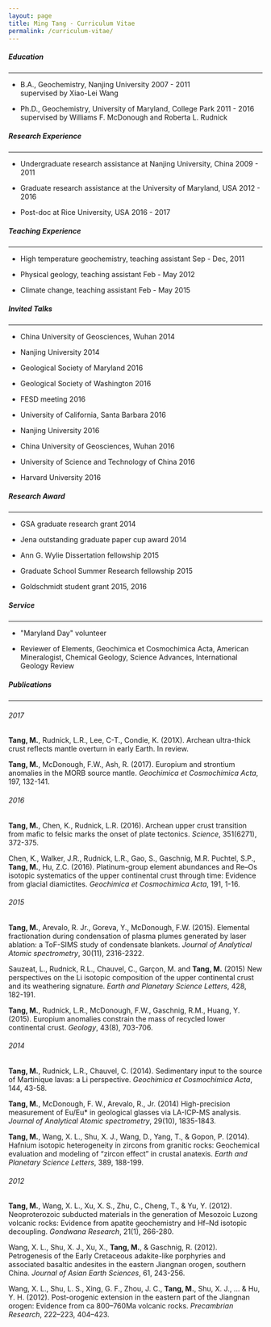```yaml
---
layout: page
title: Ming Tang - Curriculum Vitae
permalink: /curriculum-vitae/
---
```


##### <a name="education"></a>Education

---

- B.A., Geochemistry, Nanjing University <span class="date">2007 - 2011</span>
<br>supervised by Xiao-Lei Wang

-  Ph.D., Geochemistry, University of Maryland, College Park <span class="date">2011 - 2016</span>
<br>supervised by Williams F. McDonough and Roberta L. Rudnick


##### <a name="research-experience"></a>Research Experience

---

- Undergraduate research assistance at Nanjing University, China <span class="date">2009 - 2011</span>

- Graduate research assistance at the University of Maryland, USA <span class="date">2012 - 2016</span>

- Post-doc at Rice University, USA <span class="date">2016 - 2017</span>


##### <a name="teaching-experience"></a>Teaching Experience

---

- High temperature geochemistry, teaching assistant <span class="date">Sep - Dec, 2011</span>

- Physical geology, teaching assistant <span class="date">Feb - May 2012</span>

- Climate change, teaching assistant <span class="date">Feb - May 2015</span>


##### <a name="invited-talks"></a>Invited Talks

---

- China University of Geosciences, Wuhan <span class="date">2014</span>

- Nanjing University <span class="date">2014</span>

- Geological Society of Maryland <span class="date">2016</span>

- Geological Society of Washington <span class="date">2016</span>

- FESD meeting <span class="date">2016</span>

- University of California, Santa Barbara <span class="date">2016</span>

- Nanjing University <span class="date">2016</span>

- China University of Geosciences, Wuhan <span class="date">2016</span>

- University of Science and Technology of China <span class="date">2016</span>

- Harvard University <span class="date">2016</span>


##### <a name="research-award"></a>Research Award

---

- GSA graduate research grant <span class="date">2014</span>

- Jena outstanding graduate paper cup award <span class="date">2014</span>

- Ann G. Wylie Dissertation fellowship <span class="date">2015</span>

- Graduate School Summer Research fellowship <span class="date">2015</span>

- Goldschmidt student grant <span class="date">2015, 2016</span>


##### <a name="service"></a>Service

---

- "Maryland Day" volunteer

- Reviewer of Elements, Geochimica et Cosmochimica Acta, American Mineralogist, Chemical Geology, Science Advances, International Geology Review


##### <a name="publications"></a>Publications

---

###### <a name="publications-2017"></a>2017

**Tang, M.**, Rudnick, L.R., Lee, C-T., Condie, K. (201X). Archean ultra-thick crust reflects mantle overturn in early Earth. In review.

**Tang, M.**, McDonough, F.W., Ash, R. (2017). Europium and strontium anomalies in the MORB source mantle. *Geochimica et Cosmochimica Acta*, 197, 132-141. <a class="paperdl" target="_blank" href="/publications/Tang%20et%20al_GCA2017.pdf"><i class="fa fa-cloud-download" aria-hidden="true"></i></a>

###### <a name="publications-2016"></a>2016

**Tang, M.**, Chen, K., Rudnick, L.R. (2016). Archean upper crust transition from mafic to felsic marks the onset of plate tectonics. *Science*, 351(6271), 372-375. <a class="paperdl" target="_blank" href="/publications/Tang%20et%20al_Science%202016.pdf"><i class="fa fa-cloud-download" aria-hidden="true"></i></a>

Chen, K., Walker, J.R., Rudnick, L.R., Gao, S., Gaschnig, M.R. Puchtel, S.P., **Tang, M.**, Hu, Z.C. (2016). Platinum-group element abundances and Re–Os isotopic systematics of the upper continental crust through time: Evidence from glacial diamictites. *Geochimica et Cosmochimica Acta*, 191, 1-16. <a class="paperdl" target="_blank" href="/publications/Chen%20et%20al%202016%20PGE%20and%20Re-Os%20in%20glacial%20tillites.pdf"><i class="fa fa-cloud-download" aria-hidden="true"></i></a>

###### <a name="publications-2015"></a>2015

**Tang, M.**, Arevalo, R. Jr., Goreva, Y., McDonough, F.W. (2015). Elemental fractionation during condensation of plasma plumes generated by laser ablation: a ToF-SIMS study of condensate blankets. *Journal of Analytical Atomic spectrometry*, 30(11), 2316-2322. <a class="paperdl" target="_blank" href="/publications/Tang%20et%20al_JAAS2015.pdf"><i class="fa fa-cloud-download" aria-hidden="true"></i></a>

Sauzeat, L., Rudnick, R.L., Chauvel, C., Garçon, M. and **Tang, M.** (2015) New perspectives on the Li isotopic composition of the upper continental crust and its weathering signature. *Earth and Planetary Science Letters*, 428, 182-191. <a class="paperdl" target="_blank" href="/publications/Sauze-at%20EPSL%202015.pdf"><i class="fa fa-cloud-download" aria-hidden="true"></i></a>

**Tang, M.**, Rudnick, L.R., McDonough, F.W., Gaschnig, R.M., Huang, Y. (2015). Europium anomalies constrain the mass of recycled lower continental crust. *Geology*, 43(8), 703-706. <a class="paperdl" target="_blank" href="/publications/Tang%20et%20al_Geology2015.pdf"><i class="fa fa-cloud-download" aria-hidden="true"></i></a>

###### <a name="publications-2014"></a>2014

**Tang, M.**, Rudnick, L.R., Chauvel, C. (2014). Sedimentary input to the source of Martinique lavas: a Li perspective. *Geochimica et Cosmochimica Acta*, 144, 43-58. <a class="paperdl" target="_blank" href="/publications/Tang%20et%20al_GCA2014.pdf"><i class="fa fa-cloud-download" aria-hidden="true"></i></a>

**Tang, M.**, McDonough, F. W., Arevalo, R., Jr. (2014) High-precision measurement of Eu/Eu* in geological glasses via LA-ICP-MS analysis. *Journal of Analytical Atomic spectrometry*, 29(10), 1835-1843. <a class="paperdl" target="_blank" href="/publications/Tang%20et%20al_JAAS2014.pdf"><i class="fa fa-cloud-download" aria-hidden="true"></i></a>

**Tang, M.**, Wang, X. L., Shu, X. J., Wang, D., Yang, T., & Gopon, P. (2014). Hafnium isotopic heterogeneity in zircons from granitic rocks: Geochemical evaluation and modeling of “zircon effect” in crustal anatexis. *Earth and Planetary Science Letters*, 389, 188-199. <a class="paperdl" target="_blank" href="/publications/Tang%20et%20al_EPSL2014.pdf"><i class="fa fa-cloud-download" aria-hidden="true"></i></a>

###### <a name="publications-2012"></a>2012

**Tang, M.**, Wang, X. L., Xu, X. S., Zhu, C., Cheng, T., & Yu, Y. (2012). Neoproterozoic subducted materials in the generation of Mesozoic Luzong volcanic rocks: Evidence from apatite geochemistry and Hf–Nd isotopic decoupling. *Gondwana Research*, 21(1), 266-280. <a class="paperdl" target="_blank" href="/publications/Tang%20et%20al_GR2012.pdf"><i class="fa fa-cloud-download" aria-hidden="true"></i></a>

Wang, X. L., Shu, X. J., Xu, X., **Tang, M.**, & Gaschnig, R. (2012). Petrogenesis of the Early Cretaceous adakite-like porphyries and associated basaltic andesites in the eastern Jiangnan orogen, southern China. *Journal of Asian Earth Sciences*, 61, 243-256. <a class="paperdl" target="_blank" href="/publications/Wang%20et%20al_JAES2012.pdf"><i class="fa fa-cloud-download" aria-hidden="true"></i></a>

Wang, X. L., Shu, L. S., Xing, G. F., Zhou, J. C., **Tang, M.**, Shu, X. J., ... & Hu, Y. H. (2012). Post-orogenic extension in the eastern part of the Jiangnan orogen: Evidence from ca 800–760Ma volcanic rocks. *Precambrian Research*, 222–223, 404–423. <a class="paperdl" target="_blank" href="/publications/Wang%20et%20al_PR2012.pdf"><i class="fa fa-cloud-download" aria-hidden="true"></i></a>
